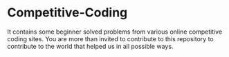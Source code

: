 # Competitive-Coding
It contains some beginner solved problems from various online competitive coding sites.
You are more than invited to contribute to this repository to contribute to the world that helped us in all possible ways.
